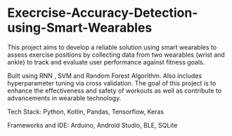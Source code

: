 # Execrcise-Accuracy-Detection-using-Smart-Wearables

This project aims to develop a reliable solution using smart wearables to assess exercise positions by collecting data from two wearables (wrist and ankle) to track and evaluate user performance against fitness goals.

Built using RNN , SVM and Random Forest Algorithm. Also includes hyperparameter tuning via cross validation. The goal of this project is to enhance the effectiveness and safety of workouts as well as contribute to advancements in wearable technology.

Tech Stack: Python, Kotlin, Pandas, Tensorflow, Keras

Frameworks and IDE: Arduino, Android Studio, BLE, SQLite

